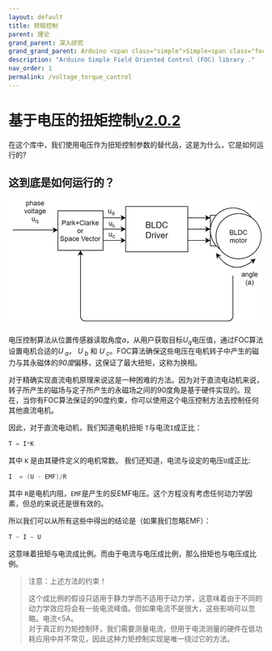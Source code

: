 ```yaml
---
layout: default
title: 转矩控制
parent: 理论
grand_parent: 深入研究
grand_grand_parent: Arduino <span class="simple">Simple<span class="foc">FOC</span>library</span>
description: "Arduino Simple Field Oriented Control (FOC) library ."
nav_order: 1
permalink: /voltage_torque_control
---
```


# 基于电压的扭矩控制[v2.0.2](https://github.com/simplefoc/Arduino-FOC/releases)

在这个库中，我们使用电压作为扭矩控制参数的替代品，这是为什么，它是如何运行的?

## 这到底是如何运行的？

<a name="foc_image"></a><img src="extras/Images/voltage_loop.png">

电压控制算法从位置传感器读取角度<i>a</i>，从用户获取目标<i>U<sub>q</sub></i>电压值，通过FOC算法设置电机合适的<i>U<sub> a</sub></i>， <i>U<sub> b</sub></i> 和 <i>U<sub> c</sub></i>。FOC算法确保这些电压在电机转子中产生的磁力与其永磁体的<i>90度</i>偏移，这保证了最大扭矩，这称为换相。

对于精确实现直流电机原理来说这是一种困难的方法。因为对于直流电动机来说，转子所产生的磁场与定子所产生的永磁场之间的90度角是基于硬件实现的。现在，当你有FOC算法保证的90度约束，你可以使用这个电压控制方法去控制任何其他直流电机。

因此，对于直流电动机，我们知道电机扭矩 `T`与电流`I`成正比：

```cpp
T = I*K 
```
其中 `K` 是由其硬件定义的电机常数。
我们还知道，电流与设定的电压`U`成正比:

```cpp
I  = (U - EMF)/R
```

其中 `R`是电机内阻，`EMF`是产生的反EMF电压。这个方程没有考虑任何动力学因素，但总的来说还是很有效的。

所以我们可以从所有这些中得出的结论是（如果我们忽略EMF）：

```cpp
T ~ I ~ U
```
这意味着扭矩与电流成比例。而由于电流与电压成比例，那么扭矩也与电压成比例。

<blockquote class="danger"><p class="heading">注意：上述方法的约束！</p>这个成比例的假设只适用于静力学而不适用于动力学，这意味着由于不同的动力学效应将会有一些电流峰值。但如果电流不是很大，这些影响可以忽略。电流<5A。 <br>
对于真正的力矩控制环，我们需要测量电流，但用于电流测量的硬件在低功耗应用中并不常见，因此这种力矩控制实现是唯一绕过它的方法。</blockquote>






